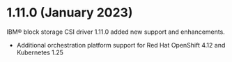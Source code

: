 # 1.11.0 (January 2023)

IBM® block storage CSI driver 1.11.0 added new support and enhancements.
- Additional orchestration platform support for Red Hat OpenShift 4.12 and Kubernetes 1.25
